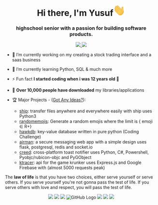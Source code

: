 
<div id="hi--im-yusuf">
</div>

<h1 align="center">Hi there, I'm Yusuf<img src="https://raw.githubusercontent.com/ABSphreak/ABSphreak/master/gifs/Hi.gif" width="40px" /></h1>
<h3 align="center">highschool senior with a passion for building software products.</h3>

<p align='center'>
   <a href="https://www.linkedin.com/in/yusuf8ahmed">
     <img height="30" src="https://github.com/yusuf8ahmed/mayHemant/blob/master/linkedin.png?raw=true">
  </a>
  <a href="https://twitter.com/yusuf88ahmed">
    <img height="30" src="https://github.com/yusuf8ahmed/mayHemant/blob/master/twitter.png?raw=true">
  </a>
</p>


- 🔭 I’m currently working on my creating a stock trading interface and a saas business

- 🌱 I’m currently learning Python, SQL & much more

- ⚡ Fun fact **I started coding when i was 12 years old 👶**

- 🌟 **Over 10,000 people have downloaded** my libraries/applications

- 🏆 Major Projects - ([Got Any Ideas?](https://github.com/yusuf8ahmed/yusuf8ahmed/issues)):
  - [ship](https://github.com/yusuf8ahmed/Ship): transfer files anywhere and everywhere easily with ship uses Python3
  - [randomemojis](https://github.com/yusuf8ahmed/RandomEmojis): Generate a random emojis where the limit is { emoji ∈ R+}
  - [hawkdb](https://github.com/yusuf8ahmed/HawkDB): key-value database written in pure python (Coding Challenge)
  - [airman](https://github.com/yusuf8ahmed/Airman): a secure messaging web app with a simple design uses flask, postgresql, redis and socket.io 
  - [creed](https://github.com/yusuf8ahmed/Creed): cross-platform toast notifier uses Python, C#, Powershell, Pyobjc/rubicon-objc and PyGObject
  - [ktracer](https://github.com/yusuf8ahmed/ktracer): api for the game krunker uses Express.js and Google Firebase with (almost 5000 requests peak)
    
The **law of life** is that you have two choices, either serve yourself or serve others. If you serve yourself you're not gonna pass the test of life. If you serve others with love and respect, you will pass the test of life.

<div align="center">
  <img src='https://github.com/RaghavK16/RaghavK16/blob/master/images/python2.png' height='30'/> 
  <img src='https://github.com/RaghavK16/RaghavK16/blob/master/images/js.svg' width='30'/>   
  <img src='https://github.com/RaghavK16/RaghavK16/blob/master/images/flask.png' width='30'/> 
  <img src="https://github.com/raghavk16/raghavk16/blob/master/octo.gif" alt="GitHub Logo" width="30" height="30"/>  
  <img src='https://github.com/RaghavK16/RaghavK16/blob/master/images/c-original.svg' width='30'/> 
  <img src='https://github.com/RaghavK16/RaghavK16/blob/master/images/cpp.svg' width='30'/>
  <img src='https://github.com/RaghavK16/RaghavK16/blob/master/images/css.svg' width='30'/> 
</div>

<br>

<!-- Hidden
I am the stone that the builder refused. I am the visual, the inspiration <br>
That made lady sing the blues. I'm the spark that makes your idea bright <br>
The same spark that lights the dark. So that you can know your left from your right <br>
-->

<!--
**yusuf8ahmed/yusuf8ahmed** is a ✨ _special_ ✨ repository because its `README.md` (this file) appears on your GitHub profile.

Here are some ideas to get you started:

- 🔭 I’m currently working on ...
- 🌱 I’m currently learning ...
- 👯 I’m looking to collaborate on ...
- 🤔 I’m looking for help with ...
- 💬 Ask me about ...
- 📫 How to reach me: ...
- 😄 Pronouns: ...
- ⚡ Fun fact: ...
-->
